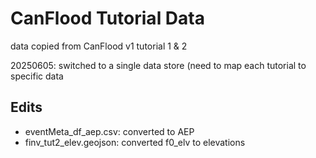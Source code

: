 # CanFlood Tutorial Data
data copied from CanFlood v1 tutorial 1 & 2

20250605: switched to a single data store (need to map each tutorial to specific data

## Edits
- eventMeta_df_aep.csv: converted to AEP
- finv_tut2_elev.geojson: converted f0_elv to elevations

